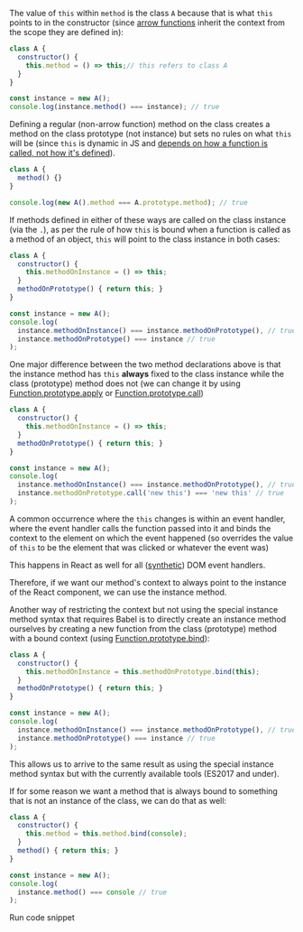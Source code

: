 


The value of `this` within `method` is the class `A` because that is what `this` points to in the constructor (since [arrow functions](https://developer.mozilla.org/en-US/docs/Web/JavaScript/Reference/Functions/Arrow_functions) inherit the context from the scope they are defined in):



```js
class A {
  constructor() {
    this.method = () => this;// this refers to class A
  }
}

const instance = new A();
console.log(instance.method() === instance); // true
```



Defining a regular (non-arrow function) method on the class creates a method on the class prototype (not instance) but sets no rules on what `this` will be (since `this` is dynamic in JS and [depends on how a function is called, not how it's defined](https://developer.mozilla.org/en-US/docs/Web/JavaScript/Reference/Operators/this)).



```js
class A {
  method() {}
}

console.log(new A().method === A.prototype.method); // true
```

 

If methods defined in either of these ways are called on the class instance (via the `.`), as per the rule of how `this` is bound when a function is called as a method of an object, `this` will point to the class instance in both cases:



```js
class A {
  constructor() {
    this.methodOnInstance = () => this;
  }
  methodOnPrototype() { return this; }
}

const instance = new A();
console.log(
  instance.methodOnInstance() === instance.methodOnPrototype(), // true
  instance.methodOnPrototype() === instance // true
);
```

 

One major difference between the two method declarations above is that the instance method has `this` **always** fixed to the class instance while the class (prototype) method does not (we can change it by using [Function.prototype.apply](https://developer.mozilla.org/en-US/docs/Web/JavaScript/Reference/Global_Objects/Function/apply) or [Function.prototype.call](https://developer.mozilla.org/en-US/docs/Web/JavaScript/Reference/Global_Objects/Function/call))



```js
class A {
  constructor() {
    this.methodOnInstance = () => this;
  }
  methodOnPrototype() { return this; }
}

const instance = new A();
console.log(
  instance.methodOnInstance() === instance.methodOnPrototype(), // true
  instance.methodOnPrototype.call('new this') === 'new this' // true
);
```

 

A common occurrence where the `this` changes is within an event handler, where the event handler calls the function passed into it and binds the context to the element on which the event happened (so overrides the value of `this` to be the element that was clicked or whatever the event was)

This happens in React as well for all ([synthetic](https://reactjs.org/docs/events.html)) DOM event handlers.

Therefore, if we want our method's context to always point to the instance of the React component, we can use the instance method.

Another way of restricting the context but not using the special instance method syntax that requires Babel is to directly create an instance method ourselves by creating a new function from the class (prototype) method with a bound context (using [Function.prototype.bind](https://developer.mozilla.org/en-US/docs/Web/JavaScript/Reference/Global_Objects/Function/bind)):



```js
class A {
  constructor() {
    this.methodOnInstance = this.methodOnPrototype.bind(this);
  }
  methodOnPrototype() { return this; }
}

const instance = new A();
console.log(
  instance.methodOnInstance() === instance.methodOnPrototype(), // true
  instance.methodOnPrototype() === instance // true
);
```

 

This allows us to arrive to the same result as using the special instance method syntax but with the currently available tools (ES2017 and under).

If for some reason we want a method that is always bound to something that is not an instance of the class, we can do that as well:



```js
class A {
  constructor() {
    this.method = this.method.bind(console);
  }
  method() { return this; }
}

const instance = new A();
console.log(
  instance.method() === console // true
);
```

 Run code snippet
